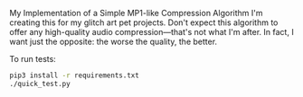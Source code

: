 My Implementation of a Simple MP1-like Compression Algorithm
I'm creating this for my glitch art pet projects.
Don't expect this algorithm to offer any high-quality audio compression—that's not what I'm after.
In fact, I want just the opposite: the worse the quality, the better.

To run tests:

```bash
pip3 install -r requirements.txt
./quick_test.py
```
